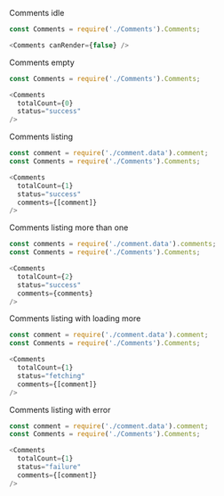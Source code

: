 Comments idle

```js
const Comments = require('./Comments').Comments;

<Comments canRender={false} />
```

Comments empty

```js
const Comments = require('./Comments').Comments;

<Comments
  totalCount={0}
  status="success"
/>
```

Comments listing

```js
const comment = require('./comment.data').comment;
const Comments = require('./Comments').Comments;

<Comments
  totalCount={1}
  status="success"
  comments={[comment]}
/>
```

Comments listing more than one

```js
const comments = require('./comment.data').comments;
const Comments = require('./Comments').Comments;

<Comments
  totalCount={2}
  status="success"
  comments={comments}
/>
```

Comments listing with loading more

```js
const comment = require('./comment.data').comment;
const Comments = require('./Comments').Comments;

<Comments
  totalCount={1}
  status="fetching"
  comments={[comment]}
/>
```

Comments listing with error

```js
const comment = require('./comment.data').comment;
const Comments = require('./Comments').Comments;

<Comments
  totalCount={1}
  status="failure"
  comments={[comment]}
/>
```
